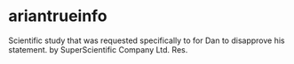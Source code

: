 # ariantrueinfo
Scientific study that was requested specifically to for Dan to disapprove his statement. by SuperScientific Company Ltd. Res.
